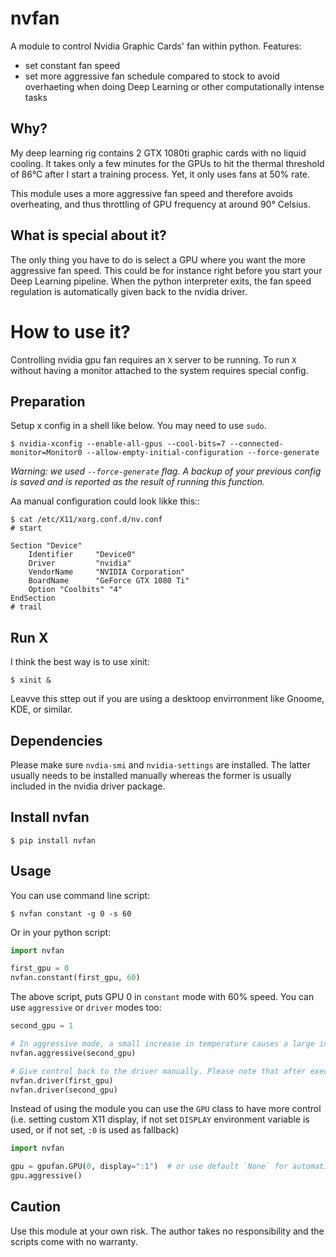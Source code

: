nvfan
======

A module to control Nvidia Graphic Cards' fan within python. Features:
* set constant fan speed
* set more aggressive fan schedule compared to stock to avoid overhaeting when doing Deep Learning or other computationally intense tasks

## Why?

My deep learning rig contains 2 GTX 1080ti graphic cards with no liquid cooling. It takes only a few minutes for the GPUs to hit the thermal threshold of 86°C after I start a training process. Yet, it only uses fans at 50% rate.

This module uses a more aggressive fan speed and therefore avoids overheating, and thus throttling of GPU frequency at around 90° Celsius. 

## What is special about it?

The only thing you have to do is select a GPU where you want the more aggressive fan speed. This could be for instance right before you start your Deep Learning pipeline. When the python interpreter exits, the fan speed regulation is automatically given back to the nvidia driver.

# How to use it?

Controlling nvidia gpu fan requires an `X` server to be running. To run `X` without having a monitor attached to the system requires special config.


## Preparation

Setup x config in a shell like below. You may need to use `sudo`.

```
$ nvidia-xconfig --enable-all-gpus --cool-bits=7 --connected-monitor=Monitor0 --allow-empty-initial-configuration --force-generate
```

*Warning: we used `--force-generate` flag. A backup of your previous config is saved and is reported as the result of running this function.*



Aa manual configuration could  look likke this::

```
$ cat /etc/X11/xorg.conf.d/nv.conf 
# start

Section "Device"
    Identifier     "Device0"
    Driver         "nvidia"
    VendorName     "NVIDIA Corporation"
    BoardName      "GeForce GTX 1080 Ti"
    Option "Coolbits" "4"
EndSection
# trail
```

## Run X

I think the best way is to use xinit:

```
$ xinit &
```

Leavve this sttep out if  you are  using a desktoop envirronment like Gnoome, KDE, or similar.

## Dependencies

Please make sure `nvdia-smi` and `nvidia-settings` are installed. The latter usually needs to be installed manually whereas the former is usually included in the nvidia driver package.

## Install nvfan

```
$ pip install nvfan
```

## Usage

You can use command line script:

```
$ nvfan constant -g 0 -s 60
```

Or in your python script:

```python
import nvfan

first_gpu = 0
nvfan.constant(first_gpu, 60)
```

The above script, puts GPU 0 in `constant` mode with 60% speed. You can use `aggressive` or `driver` modes too:

```python
second_gpu = 1

# In aggressive mode, a small increase in temperature causes a large increase in fan speed.
nvfan.aggressive(second_gpu)

# Give control back to the driver manually. Please note that after execution is finished, this line is automatically called so you don't have to.
nvfan.driver(first_gpu)
nvfan.driver(second_gpu)
```

Instead of using the module you can use the `GPU` class to have more control (i.e. setting custom X11 display, if not set `DISPLAY` environment variable is used, or if not set, `:0` is used as fallback)

```python
import nvfan

gpu = gpufan.GPU(0, display=":1")  # or use default `None` for automatic lookup of display
gpu.aggressive()
```

## Caution

Use this module at your own risk. The author takes no responsibility and the scripts come with no warranty.
